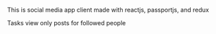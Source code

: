 This is social media app client made with reactjs, passportjs, and redux

Tasks
view only posts for followed people